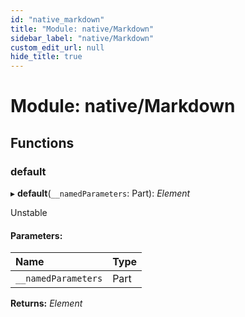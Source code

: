 ```yaml
---
id: "native_markdown"
title: "Module: native/Markdown"
sidebar_label: "native/Markdown"
custom_edit_url: null
hide_title: true
---
```


# Module: native/Markdown

## Functions

### default

▸ **default**(`__namedParameters`: Part): *Element*

Unstable

#### Parameters:

Name | Type |
:------ | :------ |
`__namedParameters` | Part |

**Returns:** *Element*
